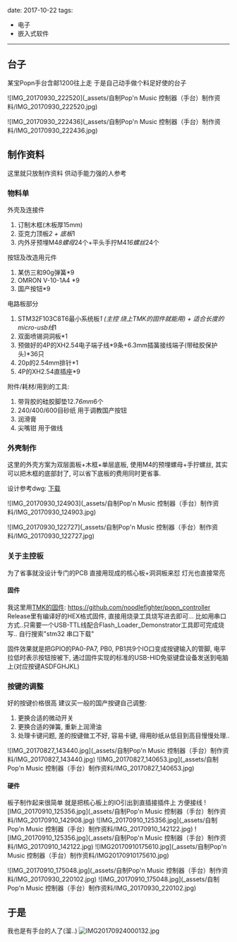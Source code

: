 
date: 2017-10-22
tags: 
- 电子
- 嵌入式软件
---

## 台子

某宝Popn手台含邮1200往上走 于是自己动手做个料足好使的台子

<!--more-->

![IMG_20170930_222520](_assets/自制Pop'n Music 控制器（手台）制作资料/IMG_20170930_222520.jpg)

![IMG_20170930_222436](_assets/自制Pop'n Music 控制器（手台）制作资料/IMG_20170930_222436.jpg)

## 制作资料

这里就只放制作资料 供动手能力强的人参考

### 物料单
外壳及连接件 
1. 订制木框(木板厚15mm)
2. 亚克力顶板*2 + 底板*1
3. 内外牙预埋M4*8螺母*24个+平头手拧M4*16螺丝*24个

按钮及改造用元件
1. 某仿三和90g弹簧*9
2. OMRON V-10-1A4 *9
3. 国产按钮*9

电路板部分
1. STM32F103C8T6最小系统板*1 (主控 烧上TMK的固件就能用) + 适合长度的micro-usb线*1
2. 双面喷锡洞洞板*1
3. 预做好的4P的XH2.54电子端子线*9条+6.3mm插簧接线端子(带硅胶保护头)*36只
4. 20p的2.54mm排针*1
5. 4P的XH2.54直插座*9

附件/耗材/用到的工具:
1. 带背胶的硅胶脚垫12.7*6mm*6个
2. 240/400/600目砂纸 用于调教国产按钮
3. 润滑膏
4. 尖嘴钳 用于做线

### 外壳制作
这里的外壳方案为双层面板+木框+单层底板, 使用M4的预埋螺母+手拧螺丝, 其实可以把木框的底部封了, 可以省下底板的费用同时更省事.

设计参考dwg: [下载](../i/log_popn_music_controller/shell_recover.zip)

![IMG_20170930_124903](_assets/自制Pop'n Music 控制器（手台）制作资料/IMG_20170930_124903.jpg)

![IMG_20170930_122727](_assets/自制Pop'n Music 控制器（手台）制作资料/IMG_20170930_122727.jpg)

### 关于主控板

为了省事就没设计专门的PCB 直接用现成的核心板+洞洞板来怼 灯光也直接常亮

#### 固件
我这里用[TMK的固件](https://github.com/tmk/tmk_keyboard/tree/master/tmk_core):
https://github.com/noodlefighter/popn_controller
Release里有编译好的HEX格式固件, 直接用烧录工具烧写进去即可...
比如用串口方式..只需要一个USB-TTL线配合Flash_Loader_Demonstrator工具即可完成烧写.. 自行搜索"stm32 串口下载"

固件效果就是把GPIO的PA0-PA7, PB0, PB1共9个IO口变成按键输入的管脚, 电平拉低时表示按钮按被下, 通过固件实现的标准的USB-HID免驱键盘设备发送到电脑上(对应按键ASDFGHJKL)

### 按键的调整
好的按键价格很高 建议买一般的国产按键自己调整:
1. 更换合适的微动开关
2. 更换合适的弹簧, 重新上润滑油
3. 处理卡键问题, 差的按键做工不好, 容易卡键, 得用砂纸从低目到高目慢慢处理..

![IMG_20170827_143440.jpg](_assets/自制Pop'n Music 控制器（手台）制作资料/IMG_20170827_143440.jpg)
![IMG_20170827_140653.jpg](_assets/自制Pop'n Music 控制器（手台）制作资料/IMG_20170827_140653.jpg)


#### 硬件
板子制作起来很简单 就是把核心板上的IO引出到直插接插件上 方便接线
![IMG_20170910_125356.jpg](_assets/自制Pop'n Music 控制器（手台）制作资料/IMG_20170910_142908.jpg)
![IMG_20170910_125356.jpg](_assets/自制Pop'n Music 控制器（手台）制作资料/IMG_20170910_142122.jpg)
![IMG_20170910_125356.jpg](_assets/自制Pop'n Music 控制器（手台）制作资料/IMG_20170910_142122.jpg)
![IMG20170910175610.jpg](_assets/自制Pop'n Music 控制器（手台）制作资料/IMG20170910175610.jpg)

![IMG_20170910_175048.jpg](_assets/自制Pop'n Music 控制器（手台）制作资料/IMG_20170930_220102.jpg)
![IMG_20170910_175048.jpg](_assets/自制Pop'n Music 控制器（手台）制作资料/IMG_20170930_220102.jpg)


## 于是
我也是有手台的人了(溜..)
![IMG20170924000132.jpg](../../hexo/source/i/log_popn_music_controller/IMG20170924000132.jpg)